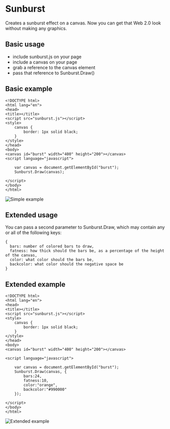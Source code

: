# Sunburst

Creates a sunburst effect on a canvas.  Now you can get that Web 2.0 look without making any graphics.

## Basic usage

- include sunburst.js on your page
- include a canvas on your page
- grab a reference to the canvas element
- pass that reference to Sunburst.Draw()

## Basic example
	<!DOCTYPE html>
	<html lang="en">
	<head>
	<title></title>
	<script src="sunburst.js"></script>
	<style>
		canvas {
			border: 1px solid black;
		}
	</style>
	</head>
	<body>
	<canvas id="burst" width="400" height="200"></canvas>
	<script language="javascript">

		var canvas = document.getElementById("burst");
		Sunburst.Draw(canvas);

	</script>
	</body>
	</html>

![Simple example](http://img638.imageshack.us/img638/6493/simplel.png)

## Extended usage

You can pass a second parameter to Sunburst.Draw, which may contain any or all of the following keys:

	{
	  bars: number of colored bars to draw,
	  fatness: how thick should the bars be, as a percentage of the height of the canvas,
	  color: what color should the bars be,
	  backcolor: what color should the negative space be
	}

## Extended example

	<!DOCTYPE html>
	<html lang="en">
	<head>
	<title></title>
	<script src="sunburst.js"></script>
	<style>
		canvas {
			border: 1px solid black;
		}
	</style>
	</head>
	<body>
	<canvas id="burst" width="400" height="200"></canvas>
	
	<script language="javascript">
	
		var canvas = document.getElementById("burst");
		Sunburst.Draw(canvas, {
			bars:24,
			fatness:10,
			color:"orange",
			backcolor:"#990000"
		});
	
	</script>
	</body>
	</html>

![Extended example](http://img217.imageshack.us/img217/8057/extended.png)
